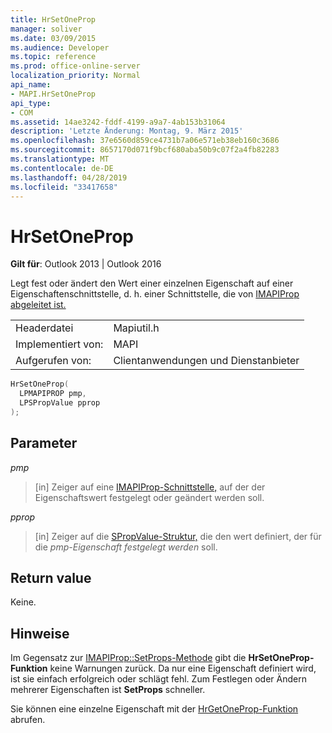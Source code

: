 ```yaml
---
title: HrSetOneProp
manager: soliver
ms.date: 03/09/2015
ms.audience: Developer
ms.topic: reference
ms.prod: office-online-server
localization_priority: Normal
api_name:
- MAPI.HrSetOneProp
api_type:
- COM
ms.assetid: 14ae3242-fddf-4199-a9a7-4ab153b31064
description: 'Letzte Änderung: Montag, 9. März 2015'
ms.openlocfilehash: 37e6560d859ce4731b7a06e571eb38eb160c3686
ms.sourcegitcommit: 8657170d071f9bcf680aba50b9c07f2a4fb82283
ms.translationtype: MT
ms.contentlocale: de-DE
ms.lasthandoff: 04/28/2019
ms.locfileid: "33417658"
---
```

# <a name="hrsetoneprop"></a>HrSetOneProp

  
  
**Gilt für**: Outlook 2013 | Outlook 2016 
  
Legt fest oder ändert den Wert einer einzelnen Eigenschaft auf einer Eigenschaftenschnittstelle, d. h. einer Schnittstelle, die von [IMAPIProp abgeleitet ist.](imapipropiunknown.md) 
  
|||
|:-----|:-----|
|Headerdatei  <br/> |Mapiutil.h  <br/> |
|Implementiert von:  <br/> |MAPI  <br/> |
|Aufgerufen von:  <br/> |Clientanwendungen und Dienstanbieter  <br/> |
   
```cpp
HrSetOneProp(
  LPMAPIPROP pmp,
  LPSPropValue pprop
);
```

## <a name="parameters"></a>Parameter

 _pmp_
  
> [in] Zeiger auf eine [IMAPIProp-Schnittstelle,](imapipropiunknown.md) auf der der Eigenschaftswert festgelegt oder geändert werden soll. 
    
 _pprop_
  
> [in] Zeiger auf die [SPropValue-Struktur,](spropvalue.md) die den wert definiert, der für die  _pmp-Eigenschaft festgelegt werden_ soll. 
    
## <a name="return-value"></a>Return value

Keine.
  
## <a name="remarks"></a>Hinweise

Im Gegensatz zur [IMAPIProp::SetProps-Methode](imapiprop-setprops.md) gibt die **HrSetOneProp-Funktion** keine Warnungen zurück. Da nur eine Eigenschaft definiert wird, ist sie einfach erfolgreich oder schlägt fehl. Zum Festlegen oder Ändern mehrerer Eigenschaften ist **SetProps** schneller. 
  
Sie können eine einzelne Eigenschaft mit der [HrGetOneProp-Funktion](hrgetoneprop.md) abrufen. 
  

